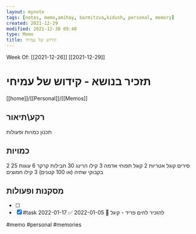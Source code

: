 ```yaml
---
layout: mynote
tags: [notes, memo,amihay, barmitzva,kidush, personal, memory] 
created: 2021-12-29
modified: 2021-12-30 09:40
type: Memo
title: קידוש של עמיחי 
---
```

Week Of: [[2021-12-26]]
[[2021-12-29]]

# תזכיר בנושא - קידוש של עמיחי 
[[home]]/[[Personal]]/[[Memos]]

## רקע\תיאור
תכנון כמויות ופעולות
## כמויות
 2 סירים קוגל אטריות 
2 קוגל תפוחי אדמה 
3 קילו הרינג
30 חבילות קרקר
6 עוגות
25 בקבוקי שתיה (או 100 קטנים)
3 קילו חמוצים

## מסקנות ופעולות

- [ ] 
- [x] #task להזכיר לחים פריד - קיגל 📅 2022-01-05 ✅ 2022-01-17

#memo 
#personal
#memories